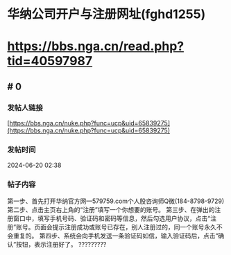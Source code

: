# 华纳公司开户与注册网址(fghd1255)
# https://bbs.nga.cn/read.php?tid=40597987

## \# 0
### 发帖人链接
[https://bbs.nga.cn/nuke.php?func=ucp&uid=65839275](https://bbs.nga.cn/nuke.php?func=ucp&uid=65839275)
### 发帖时间
2024-06-20 02:38
### 帖子内容
第一步、首先打开华纳官方网—579759.com个人股咨询师Q微(184-8798-9729)
第二步、点击主页右上角的“注册”填写一个你想要的账号。
第三步、在弹出的注册窗口中，填写手机号码、验证码和密码等信息，然后勾选用户协议，点击“注册”账号。页面会提示注册成功或账号已存在，别人注册过的，同一个账号永久不会重复的。
第四步、系统会向手机发送一条验证码如信，输入验证码后，点击“确认”按钮，表示注册好了。
?????????
